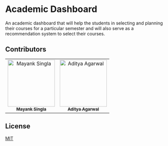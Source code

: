 # Academic Dashboard

An academic dashboard that will help the students in selecting and planning their courses for a particular semester and will also serve as a recommendation system to select their courses.

## Contributors

<table>
    <tr>
        <td align="center">
            <a href="https://www.linkedin.com/in/mayank-singla-001pt">
                <img
                    src="https://avatars.githubusercontent.com/u/62458127?v=4&s=150" 
                    width="150px"
                    alt="Mayank Singla"
                />
                <br/>
                <sub>
                    <b>Mayank Singla</b>
                </sub>
            </a>
        </td>
        <td align="center">
            <a href="https://github.com/agarwaladitya0401">
                <img
                    src="https://avatars.githubusercontent.com/u/67512998?v=4&s=150" 
                    width="150px"
                    alt="Aditya Agarwal"
                />
                <br/>
                <sub>
                    <b>Aditya Agarwal</b>
                </sub>
            </a>
        </td>
    </tr>
</table>

## License

[MIT](LICENSE)

